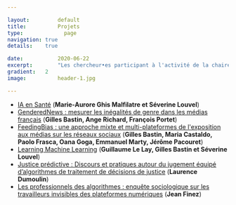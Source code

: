 ```yaml
---

layout:			default
title:  		Projets
type:			  page
navigation: true
details:    true

date:   		2020-06-22
excerpt: 		"Les chercheur•es participant à l'activité de la chaire conduisent des projets de recherche visant à mieux comprendre le fonctionnement des algorithmes et l'action de celles et ceux qui les produisent et les utilisent dans notre société."
gradient: 	2
image: 			header-1.jpg

---
```


- [IA en Santé](/IAenSante.md) (**Marie-Aurore Ghis Malfilatre et Séverine Louvel**)
- [GenderedNews : mesurer les inégalités de genre dans les médias français](/genderednews.md) (**Gilles Bastin, Ange Richard, François Portet**)
- [FeedingBias : une approche mixte et multi-plateformes de l'exposition aux médias sur les réseaux sociaux](/feedingbias.md) (**Gilles Bastin, Maria Castaldo, Paolo Frasca, Oana Goga, Emmanuel Marty, Jérôme Pacouret**)
- [Learning Machine Learning](/learning-ml.md) (**Guillaume Le Lay, Gilles Bastin et Séverine Louvel**)
- [Justice prédictive : Discours et pratiques autour du jugement équipé d’algorithmes de traitement de décisions de justice](/justice-predictive.md) (**Laurence Dumoulin**)
- [Les professionnels des algorithmes : enquête sociologique sur les travailleurs invisibles des plateformes numériques](/professionnels-invisibles-des-algorithmes.md) (**Jean Finez**)
